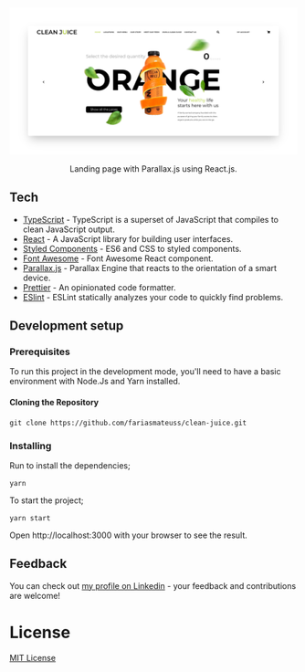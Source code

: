 <img src="docs/resources/thumbnail.png" />

<p align="center">
  Landing page with Parallax.js using React.js.
</p>

## Tech

- [TypeScript](https://github.com/microsoft/TypeScript) - TypeScript is a superset of JavaScript that compiles to clean JavaScript output.
- [React](https://reactjs.org) - A JavaScript library for building user interfaces.
- [Styled Components](https://styled-components.com/) - ES6 and CSS to styled components.
- [Font Awesome](https://fontawesome.com/how-to-use/on-the-web/using-with/react) - Font Awesome React component.
- [Parallax.js](https://www.npmjs.com/package/parallax-js) - Parallax Engine that reacts to the orientation of a smart device.
- [Prettier](https://prettier.io/docs/en/cli.html) - An opinionated code formatter.
- [ESlint](https://eslint.org) - ESLint statically analyzes your code to quickly find problems.

## Development setup

### Prerequisites

To run this project in the development mode, you'll need to have a basic environment with Node.Js and Yarn installed.

#### Cloning the Repository

```
git clone https://github.com/fariasmateuss/clean-juice.git
```

### Installing

Run to install the dependencies;

```
yarn
```

To start the project;

```
yarn start
```

Open http://localhost:3000 with your browser to see the result.

## Feedback

You can check out [my profile on Linkedin](https://www.linkedin.com/in/fariasmateuss/) - your feedback and contributions are welcome!

# License

[MIT License](/LICENSE)
